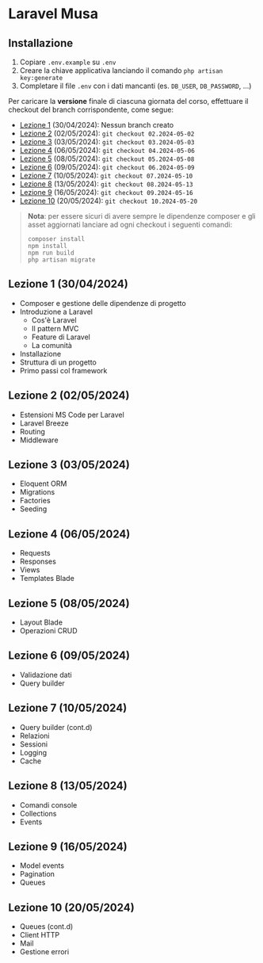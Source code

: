 # Laravel Musa

## Installazione

1. Copiare `.env.example` su `.env`
2. Creare la chiave applicativa lanciando il comando `php artisan key:generate`
3. Completare il file `.env` con i dati mancanti (es. `DB_USER`, `DB_PASSWORD`, ...)

Per caricare la **versione** finale di ciascuna giornata del corso, effettuare il checkout del branch corrispondente,
come
segue:

- [Lezione 1](#lezione-1-30042024) (30/04/2024): Nessun branch creato
- [Lezione 2](#lezione-2-02052024) (02/05/2024): `git checkout 02.2024-05-02`
- [Lezione 3](#lezione-3-03052024) (03/05/2024): `git checkout 03.2024-05-03`
- [Lezione 4](#lezione-4-06052024) (06/05/2024): `git checkout 04.2024-05-06`
- [Lezione 5](#lezione-5-08052024) (08/05/2024): `git checkout 05.2024-05-08`
- [Lezione 6](#lezione-6-09052024) (09/05/2024): `git checkout 06.2024-05-09`
- [Lezione 7](#lezione-7-10052024) (10/05/2024): `git checkout 07.2024-05-10`
- [Lezione 8](#lezione-8-13052024) (13/05/2024): `git checkout 08.2024-05-13`
- [Lezione 9](#lezione-9-16052024) (16/05/2024): `git checkout 09.2024-05-16`
- [Lezione 10](#lezione-10-20052024) (20/05/2024): `git checkout 10.2024-05-20`

> **Nota**: per essere sicuri di avere sempre le dipendenze composer e gli asset aggiornati lanciare ad ogni checkout i
> seguenti comandi:
> ```shell
> composer install
> npm install
> npm run build
> php artisan migrate
>```


## Lezione 1 (30/04/2024)

- Composer e gestione delle dipendenze di progetto
- Introduzione a Laravel
    - Cos'è Laravel
    - Il pattern MVC
    - Feature di Laravel
    - La comunità
- Installazione
- Struttura di un progetto
- Primo passi col framework


## Lezione 2 (02/05/2024)

- Estensioni MS Code per Laravel
- Laravel Breeze
- Routing
- Middleware


## Lezione 3 (03/05/2024)

- Eloquent ORM 
- Migrations 
- Factories 
- Seeding


## Lezione 4 (06/05/2024)

- Requests
- Responses
- Views
- Templates Blade


## Lezione 5 (08/05/2024)

- Layout Blade
- Operazioni CRUD


## Lezione 6 (09/05/2024)

- Validazione dati
- Query builder


## Lezione 7 (10/05/2024)

- Query builder (cont.d)
- Relazioni
- Sessioni
- Logging
- Cache


## Lezione 8 (13/05/2024)

- Comandi console
- Collections
- Events


## Lezione 9 (16/05/2024)

- Model events
- Pagination
- Queues

## Lezione 10 (20/05/2024)

- Queues (cont.d)
- Client HTTP
- Mail
- Gestione errori
